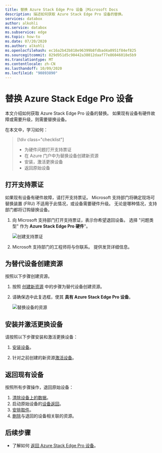 ```yaml
---
title: 替换 Azure Stack Edge Pro 设备 |Microsoft Docs
description: 描述如何获取 Azure Stack Edge Pro 设备的替换。
services: databox
author: alkohli
ms.service: databox
ms.subservice: edge
ms.topic: how-to
ms.date: 07/20/2020
ms.author: alkohli
ms.openlocfilehash: ec16a2b42b818e96399b8fdbad4a0951f84ef825
ms.sourcegitcommit: 829d951d5c90442a38012daaf77e86046018e5b9
ms.translationtype: MT
ms.contentlocale: zh-CN
ms.lasthandoff: 10/09/2020
ms.locfileid: "90893890"
---
```

# <a name="replace-your-azure-stack-edge-pro-device"></a>替换 Azure Stack Edge Pro 设备

本文介绍如何获取 Azure Stack Edge Pro 设备的替换。 如果现有设备有硬件故障或需要升级，则需要替换设备。 


在本文中，学习如何：

> [!div class="checklist"]
>
> * 为硬件问题打开支持票证
> * 在 Azure 门户中为替换设备创建新资源
> * 安装，激活更换设备
> * 返回原始设备

## <a name="open-a-support-ticket"></a>打开支持票证

如果现有设备有硬件故障，请打开支持票证。 Microsoft 支持部门将确定现场可替换装置 (FRU) 不适用于此情况，或设备需要硬件升级。 无论是哪种情况，支持部门都将订购替换设备。

1. 向 Microsoft 支持部门打开支持票证，表示你希望退回设备。 选择 "问题类型" 作为 **Azure Stack Edge Pro 硬件**"。

    ![创建支持票证](media/azure-stack-edge-replace-device/open-support-ticket-1.png)  

2. Microsoft 支持部门的工程师将与你联系。 提供发货详细信息。
<!--3. If you need a return shipping box, you can request it. Answer **Yes** to the question **Need an empty box to return**.-->


## <a name="create-a-resource-for-replacement-device"></a>为替代设备创建资源

按照以下步骤创建资源。

1. 按照 [创建新资源](azure-stack-edge-deploy-prep.md#create-a-new-resource) 中的步骤为替代设备创建资源。 

2. 请确保选中此复选框，使其 **具有 Azure Stack Edge Pro 设备**。 

    ![替换设备的资源](media/azure-stack-edge-replace-device/replace-resource-1.png)  

## <a name="install-and-activate-the-replacement-device"></a>安装并激活更换设备

请按照以下步骤安装和激活更换设备：

1. [安装设备](azure-stack-edge-deploy-install.md)。

2. 针对之前创建的新资源[激活设备](azure-stack-edge-deploy-connect-setup-activate.md)。

## <a name="return-your-existing-device"></a>返回现有设备

按照所有步骤操作，退回原始设备：

1. [清除设备上的数据](azure-stack-edge-return-device.md#erase-data-from-the-device)。
2. 启动原始设备的[设备返回](azure-stack-edge-return-device.md#initiate-device-return)。
3. [安排取件](azure-stack-edge-return-device.md#schedule-a-pickup)。
4. [删除](azure-stack-edge-return-device.md#delete-the-resource)与退回的设备相关联的资源。


## <a name="next-steps"></a>后续步骤

- 了解如何 [返回 Azure Stack Edge Pro 设备](azure-stack-edge-return-device.md)。
